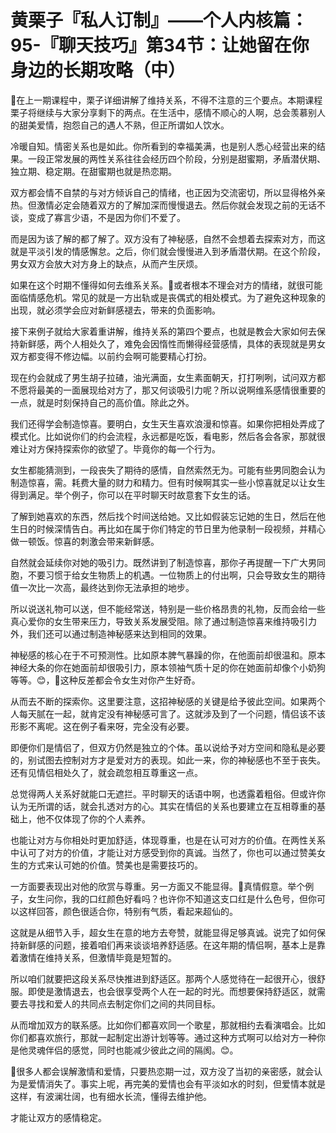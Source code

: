 # 黄栗子『私人订制』——个人内核篇：95-『聊天技巧』第34节：让她留在你身边的长期攻略（中）

🎼在上一期课程中，栗子详细讲解了维持关系，不得不注意的三个要点。本期课程栗子将继续与大家分享剩下的两点。在生活中，感情不顺心的人啊，总会羡慕别人的甜美爱情，抱怨自己的遇人不熟，但正所谓如人饮水。

冷暖自知。情密关系也是如此。你所看到的幸福美满，也是别人悉心经营出来的结果。一段正常发展的两性关系往往会经历四个阶段，分别是甜蜜期，矛盾潜伏期、独立期、稳定期。在甜蜜期也就是热恋期。

双方都会情不自禁的与对方倾诉自己的情绪，也正因为交流密切，所以显得格外亲热。但激情必定会随着双方的了解加深而慢慢退去。然后你就会发现之前的无话不谈，变成了寡言少语，不是因为你们不爱了。

而是因为该了解的都了解了。双方没有了神秘感，自然不会想着去探索对方，而这就是平淡引发的情感懈怠。之后，你们就会慢慢进入到矛盾潜伏期。在这个阶段，男女双方会放大对方身上的缺点，从而产生厌烦。

如果在这个时期不懂得如何去维系关系。🎼或者根本不理会对方的情绪，就很可能面临情感危机。常见的就是一方出轨或是丧偶式的相处模式。为了避免这种现象的出现，就必须学会应对新鲜感褪去，带来的负面影响。

接下来例子就给大家着重讲解，维持关系的第四个要点，也就是教会大家如何去保持新鲜感，两个人相处久了，难免会因惰性而懒得经营感情，具体的表现就是男女双方都变得不修边幅。以前约会啊可能要精心打扮。

现在约会就成了男生胡子拉碴，油光满面，女生素面朝天，打打咧咧，试问双方都不愿将最美的一面展现给对方了，那又何谈吸引力呢？所以说啊维系感情很重要的一点，就是时刻保持自己的高价值。除此之外。

我们还得学会制造惊喜。要明白，女生天生喜欢浪漫和惊喜。如果你把相处弄成了模式化。比如说你们的约会流程，永远都是吃饭，看电影，然后各会各家，那就很难让对方保持探索你的欲望了。毕竟你的每一个行为。

女生都能猜测到，一段丧失了期待的感情，自然索然无为。可能有些男同胞会认为制造惊喜，需。耗费大量的财力和精力。但有时候啊其实一些小惊喜就足以让女生得到满足。举个例子，你可以在平时聊天时故意套下女生的话。

了解到她喜欢的东西，然后找个时间送给她。又比如假装忘记她的生日，然后在他生日的时候深情告白。再比如在属于你们特定的节日里为他录制一段视频，并精心做一顿饭。惊喜的刺激会带来新鲜感。

自然就会延续你对她的吸引力。既然讲到了制造惊喜，那你子再提醒一下广大男同胞，不要习惯于给女生物质上的机遇。一位物质上的付出啊，只会导致女生的期待值一次比一次高，最终达到你无法承担的地步。

所以说送礼物可以送，但不能经常送，特别是一些价格昂贵的礼物，反而会给一些真心爱你的女生带来压力，导致关系发展受阻。除了通过制造惊喜来维持吸引力外，我们还可以通过制造神秘感来达到相同的效果。

神秘感的核心在于不可预测性。比如原本脾气暴躁的你，在他面前却很温和。原本神经大条的你在她面前却很吸引力，原本领袖气质十足的你在她面前却像个小奶狗等等。😊，🎼这种反差都会令女生对你产生好奇。

从而去不断的探索你。这里要注意，这招神秘感的关键是给予彼此空间。如果两个人每天腻在一起，就肯定没有神秘感可言了。这就涉及到了一个问题，情侣该不该形影不离呢。这在例子看来呀，完全没有必要。

即便你们是情侣了，但双方仍然是独立的个体。虽以说给予对方空间和隐私是必要的，别试图去控制对方才是爱对方的表现。如此一来，你的神秘感也不至于丧失。还有见情侣相处久了，就会疏忽相互尊重这一点。

总觉得两人关系好就能口无遮拦。平时聊天的话语中啊，也透露着粗俗。但或许你认为无所谓的话，就会扎透对方的心。其实在情侣的关系也要建立在互相尊重的基础上，他不仅体现了你的个人素养。

也能让对方与你相处时更加舒适，体现尊重，也是在认可对方的价值。在两性关系中认可了对方的价值，才能让对方感受到你的真诚。当然了，你也可以通过赞美女生的方式来认可她的价值。赞美也是需要技巧的。

一方面要表现出对他的欣赏与尊重。另一方面又不能显得。🎼真情假意。举个例子，女生问你，我的口红颜色好看吗？也许你不知道这支口红是什么色号，但你可以这样回答，颜色很适合你，特别有气质，看起来超仙的。

这就是从细节入手，超女生在意的地方去夸赞，就能显得足够真诚。说完了如何保持新鲜感的问题，接着咱们再来谈谈培养舒适感。在这年期的情侣啊，基本上是靠着激情在维持关系，但激情毕竟是短暂的。

所以咱们就要把这段关系尽快推进到舒适区。那两个人感觉待在一起很开心，很舒服。即使是激情退去，也会很享受两个人在一起的时光。而想要保持舒适区，就需要去寻找和爱人的共同点去制定你们之间的共同目标。

从而增加双方的联系感。比如你们都喜欢同一个歌星，那就相约去看演唱会。比如你们都喜欢旅行，那就一起制定出游计划等等。通过这种方式啊可以给对方一种你是他灵魂伴侣的感觉，同时也能减少彼此之间的隔阂。😊。

🎼很多人都会误解激情和爱情，只要热恋期一过，双方没了当初的亲密感，就会认为是爱情消失了。事实上呢，再完美的爱情也会有平淡如水的时刻，但爱情本就是这样，有波澜壮阔，也有细水长流，懂得去维护他。

才能让双方的感情稳定。